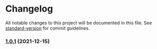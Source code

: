# Changelog

All notable changes to this project will be documented in this file. See [standard-version](https://github.com/conventional-changelog/standard-version) for commit guidelines.

### [1.0.1](https://github.com/TinkoffCreditSystems/tui-ngrx-forms-adapter/compare/v1.0.2...v1.0.1) (2021-12-15)
